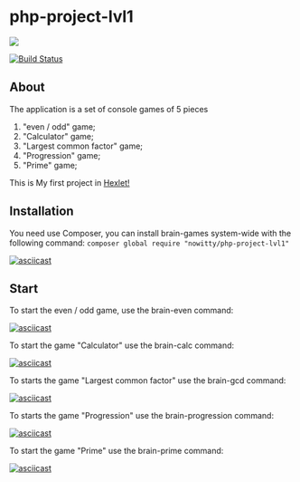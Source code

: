 # php-project-lvl1

<a href="https://codeclimate.com/github/Nowitty/php-project-lvl1/maintainability"><img src="https://api.codeclimate.com/v1/badges/411831c53c9235896a42/maintainability" /></a>


[![Build Status](https://travis-ci.com/Nowitty/php-project-lvl1.svg?branch=master)](https://travis-ci.com/Nowitty/php-project-lvl1)

## About
The application is a set of console games of 5 pieces
1) "even / odd" game;
2) "Calculator" game;
3) "Largest common factor" game;
4) "Progression" game;
5) "Prime" game;

This is My first project in [Hexlet!](https://ru.hexlet.io/u/vitaminkin)

## Installation

You need use Composer, you can install brain-games system-wide with the following command:
        `composer global require "nowitty/php-project-lvl1"`

[![asciicast](https://asciinema.org/a/Uj8kQZZHpwsWHtW2qnsAr66QH.svg)](https://asciinema.org/a/Uj8kQZZHpwsWHtW2qnsAr66QH)

## Start

To start the even / odd game, use the brain-even command:

[![asciicast](https://asciinema.org/a/XP8qkdp0bl2ihQZ88XcuguVLM.svg)](https://asciinema.org/a/XP8qkdp0bl2ihQZ88XcuguVLM)

To start the game "Calculator" use the brain-calc command:

[![asciicast](https://asciinema.org/a/WeMU8byRvSVChbaEKLZxt6dqo.svg)](https://asciinema.org/a/WeMU8byRvSVChbaEKLZxt6dqo)

To starts the game "Largest common factor" use the brain-gcd command:

[![asciicast](https://asciinema.org/a/uwUBbFaxLPenHcefnRtBmCA1N.svg)](https://asciinema.org/a/uwUBbFaxLPenHcefnRtBmCA1N)

To starts the game "Progression" use the brain-progression command:

[![asciicast](https://asciinema.org/a/PYNXRla4U2nQxAD2OZnruDhqY.svg)](https://asciinema.org/a/PYNXRla4U2nQxAD2OZnruDhqY)

To start the game "Prime" use the brain-prime command:

[![asciicast](https://asciinema.org/a/eH7tReM803Ee7k1M6LNQkpIbW.svg)](https://asciinema.org/a/eH7tReM803Ee7k1M6LNQkpIbW)
